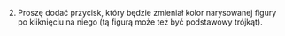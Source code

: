 2. Proszę dodać przycisk, który będzie zmieniał kolor narysowanej figury po kliknięciu na niego (tą figurą może też być podstawowy trójkąt).
